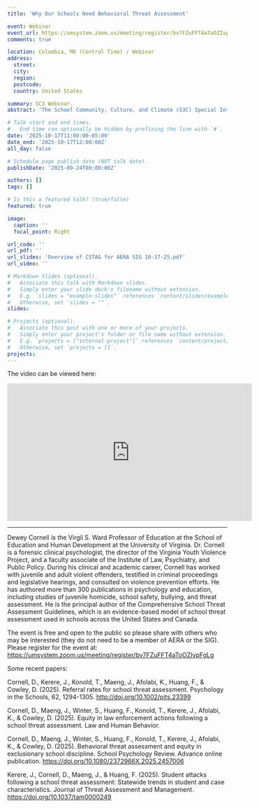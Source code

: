 ```yaml
---
title: 'Why Our Schools Need Behavioral Threat Assessment'

event: Webinar
event_url: https://umsystem.zoom.us/meeting/register/bv7FZuFFT4aToOZIvpFgLg
comments: true

location: Columbia, MO (Central Time) / Webinar
address:
  street: 
  city: 
  region: 
  postcode: 
  country: United States

summary: SC3 Webinar.
abstract: 'The School Community, Culture, and Climate (S3C) Special Interest Group (SIG) is excited to announce that we will be hosting a webinar on behavioral threat assessment. Did you know that a National Center for Education Statistics survey found that 85% of US public K-12 schools report that they have a threat assessment team? Behavioral threat assessment and management has become a widely used violence prevention strategy in U.S. schools. This presentation will answer four questions: (1) What is behavioral threat assessment? (2) Why do we need it? (3) How does it work? and (4) How do we know it works?'

# Talk start and end times.
#   End time can optionally be hidden by prefixing the line with `#`.
date: '2025-10-17T11:00:00-05:00'
date_end: '2025-10-17T12:00:00Z'
all_day: false

# Schedule page publish date (NOT talk date).
publishDate: '2025-09-24T00:00:00Z'

authors: []
tags: []

# Is this a featured talk? (true/false)
featured: true

image:
  caption: ''
  focal_point: Right

url_code: ''
url_pdf: ''
url_slides: 'Overview of CSTAG for AERA SIG 10-17-25.pdf'
url_video: ''

# Markdown Slides (optional).
#   Associate this talk with Markdown slides.
#   Simply enter your slide deck's filename without extension.
#   E.g. `slides = "example-slides"` references `content/slides/example-slides.md`.
#   Otherwise, set `slides = ""`.
slides:

# Projects (optional).
#   Associate this post with one or more of your projects.
#   Simply enter your project's folder or file name without extension.
#   E.g. `projects = ["internal-project"]` references `content/project/deep-learning/index.md`.
#   Otherwise, set `projects = []`.
projects:
---
```


The video can be viewed here:

<iframe width="560" height="315" src="https://www.youtube.com/embed/NkmqWW2yg-g?si=t4X8O6zGUuJEkmM9" title="YouTube video player" frameborder="0" allow="accelerometer; autoplay; clipboard-write; encrypted-media; gyroscope; picture-in-picture; web-share" referrerpolicy="strict-origin-when-cross-origin" allowfullscreen></iframe>

---


Dewey Cornell is the Virgil S. Ward Professor of Education at the School of Education and Human Development at the University of Virginia. Dr. Cornell is a forensic clinical psychologist, the director of the Virginia Youth Violence Project, and a faculty associate of the Institute of Law, Psychiatry, and Public Policy. During his clinical and academic career, Cornell has worked with juvenile and adult violent offenders, testified in criminal proceedings and legislative hearings, and consulted on violence prevention efforts. He has authored more than 300 publications in psychology and education, including studies of juvenile homicide, school safety, bullying, and threat assessment. He is the principal author of the Comprehensive School Threat Assessment Guidelines, which is an evidence-based model of school threat assessment used in schools across the United States and Canada.

The event is free and open to the public so please share with others who may be interested (they do not need to be a member of AERA or the SIG). Please register for the event at: https://umsystem.zoom.us/meeting/register/bv7FZuFFT4aToOZIvpFgLg

Some recent papers:

Cornell, D., Kerere, J., Konold, T., Maeng, J., Afolabi, K., Huang, F., & Cowley, D. (2025). Referral rates for school threat assessment. Psychology in the Schools, 62, 1294-1305. http://doi.org/10.1002/pits.23399

Cornell, D., Maeng, J., Winter, S., Huang, F., Konold, T., Kerere, J., Afolabi, K., & Cowley, D. (2025). Equity in law enforcement actions following a school threat assessment. Law and Human Behavior.

Cornell, D., Maeng, J., Winter, S., Huang, F., Konold, T., Kerere, J., Afolabi, K., & Cowley, D. (2025). Behavioral threat assessment and equity in exclusionary school discipline. School Psychology Review. Advance online publication. https://doi.org/10.1080/2372966X.2025.2457006

Kerere, J., Cornell, D., Maeng, J., & Huang, F. (2025). Student attacks following a school threat assessment: Statewide trends in student and case characteristics. Journal of Threat Assessment and Management. https://doi.org/10.1037/tam0000249